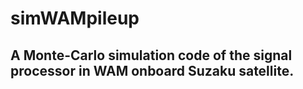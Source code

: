 # simWAMpileup

## A Monte-Carlo simulation code of the signal processor in WAM onboard Suzaku satellite.
